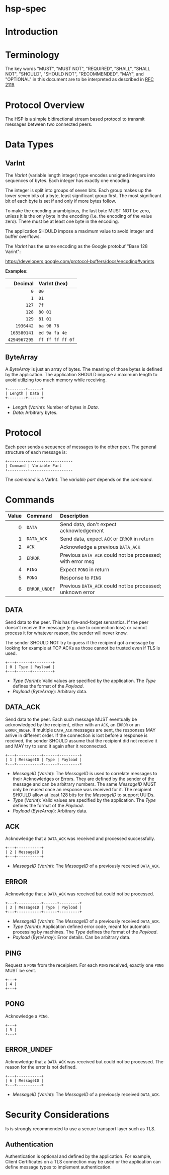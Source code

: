 # hsp-spec

# Introduction

# Terminology

The key words "MUST", "MUST NOT", "REQUIRED", "SHALL", "SHALL NOT", "SHOULD",
"SHOULD NOT", "RECOMMENDED", "MAY", and "OPTIONAL" in this document are to be
interpreted as described in [RFC 2119](https://tools.ietf.org/html/rfc2119).

# Protocol Overview

The HSP is a simple bidirectional stream based protocol to transmit messages
between two connected peers.

# Data Types

## VarInt

The *VarInt* (variable length integer) type encodes unsigned integers
into sequences of bytes.  Each integer has exactly one encoding.

The integer is split into groups of seven bits. Each group makes up the lower
seven bits of a byte, least significant group first. The most significant bit
of each byte is set if and only if more bytes follow.

To make the encoding unambigious, the last byte MUST NOT be zero, unless it
is the only byte in the encoding (i.e. the encoding of the value zero). There
must be at least one byte in the encoding.

The application SHOULD impose a maximum value to avoid integer and buffer
overflows.

The *VarInt* has the same encoding as the Google protobuf "Base 128 Varint":

<https://developers.google.com/protocol-buffers/docs/encoding#varints>


**Examples:**

|      Decimal | VarInt (hex)       |
|  ----------: | :----------------- |
|          `0` | `00`               |
|          `1` | `01`               |
|        `127` | `7f`               |
|        `128` | `80 01`            |
|        `129` | `81 01`            |
|    `1936442` | `ba 98 76`         |
|  `165580141` | `ed 9a fa 4e`      |
| `4294967295` | `ff ff ff ff 0f`   |

## ByteArray

A *ByteArray* is just an array of bytes.  The meaning of those bytes is defined
by the application.  The application SHOULD impose a maximum length to avoid
utilizing too much memory while receiving.

~~~
+--------+------+
| Length | Data |
+--------+------+
~~~

  * *Length* (*VarInt*): Number of bytes in *Data*.
  * *Data*: Arbitrary bytes.

# Protocol

Each peer sends a sequence of messages to the other peer.  The general
structure of each message is:

~~~
+---------+-------------------
| Command | Variable Part
+---------+-------------------
~~~

The *command* is a VarInt. The *variable part* depends on the *command*.

# Commands

| Value | Command       | Description                                                 |
| ----: | :------------ | :---------------------------------------------------------- |
|     0 | `DATA`        | Send data, don't expect acknowledgement                     |
|     1 | `DATA_ACK`    | Send data, expect `ACK` or `ERROR` in return                |
|     2 | `ACK`         | Acknowledge a previous `DATA_ACK`                           |
|     3 | `ERROR`       | Previous `DATA_ACK` could not be processed; with error msg  |
|     4 | `PING`        | Expect `PONG` in return                                     |
|     5 | `PONG`        | Response to `PING`                                          |
|     6 | `ERROR_UNDEF` | Previous `DATA_ACK` could not be processed; unknown error   |

## DATA

Send data to the peer.  This has fire-and-forget semantics.  If the peer doesn't
receive the message (e.g. due to connection loss) or cannot process it for
whatever reason, the sender will never know.

The sender SHOULD NOT try to guess if the recipient got a message by looking for
example at TCP ACKs as those cannot be trusted even if TLS is used.

~~~
+---+------+---------+
| 0 | Type | Payload |
+---+------+---------+
~~~

  * *Type* (*VarInt*): Valid values are specified by the application.  The
    *Type* defines the format of the *Payload*.
  * *Payload* (*ByteArray*): Arbitrary data.


## DATA\_ACK

Send data to the peer.  Each such message MUST eventually be acknowledged by
the recipient, either with an `ACK`, an `ERROR` or an `ERROR_UNDEF`.  If multiple `DATA_ACK`
messages are sent, the responses MAY arrive in different order.  If the
connection is lost before a response is received, the sender SHOULD
assume that the recipient did not receive it and MAY try to send it again after
it reconnected.

~~~
+---+-----------+------+---------+
| 1 | MessageID | Type | Payload |
+---+-----------+------+---------+
~~~

  * *MessageID* (*VarInt*): The *MessageID* is used to correlate messages to their
    Acknowledges or Errors.  They are defined by the sender of the message and
    can be arbitrary numbers.  The same *MessageID* MUST only be reused once an
    response was received for it.  The recipient SHOULD allow at least
    128 bits for the *MessageID* to support UUIDs.
  * *Type* (*VarInt*): Valid values are specified by the application.  The
    *Type* defines the format of the *Payload*.
  * *Payload* (*ByteArray*): Arbitrary data.

## ACK

Acknowledge that a `DATA_ACK` was received and processed successfully.

~~~
+---+-----------+
| 2 | MessageID |
+---+-----------+
~~~

  * *MessageID* (*VarInt*): The *MessageID* of a previously received `DATA_ACK`.

## ERROR

Acknowledge that a `DATA_ACK` was received but could not be processed.

~~~
+---+-----------+------+---------+
| 3 | MessageID | Type | Payload |
+---+-----------+------+---------+
~~~

  * *MessageID* (*VarInt*): The *MessageID* of a previously received `DATA_ACK`.
  * *Type* (*VarInt*): Application defined error code, meant for automatic
    processing by machines.  The *Type* defines the format of the *Payload*.
  * *Payload* (*ByteArray*): Error details. Can be arbitrary data.

## PING

Request a `PONG` from the receipient.  For each `PING` received, exactly one
`PONG` MUST be sent.

~~~
+---+
| 4 |
+---+
~~~

## PONG

Acknowledge a `PING`.

~~~
+---+
| 5 |
+---+
~~~

## ERROR\_UNDEF

Acknowledge that a `DATA_ACK` was received but could not be processed.
The reason for the error is not defined.

~~~
+---+-----------+
| 6 | MessageID |
+---+-----------+
~~~

  * *MessageID* (*VarInt*): The *MessageID* of a previously received `DATA_ACK`.


# Security Considerations 

Is is strongly recommended to use a secure transport layer such as TLS.

## Authentication

Authentication is optional and defined by the application.  For example, Client
Certificates on a TLS connection may be used or the application can define
message types to implement authentication.
